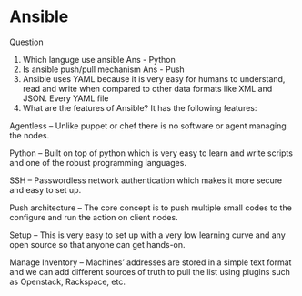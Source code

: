 # Ansible
Question
1. Which languge use ansible
Ans - Python
2. Is ansible push/pull mechanism
Ans - Push
3. Ansible uses YAML because it is very easy for humans to understand, read and write when compared to other data formats like XML and JSON. Every YAML file
4. What are the features of Ansible?
It has the following features:

Agentless – Unlike puppet or chef there is no software or agent managing the nodes.

Python – Built on top of python which is very easy to learn and write scripts and one of the robust programming languages.

SSH – Passwordless network authentication which makes it more secure and easy to set up.

Push architecture – The core concept is to push multiple small codes to the configure and run the action on client nodes.

Setup – This is very easy to set up with a very low learning curve and any open source so that anyone can get hands-on.

Manage Inventory – Machines’ addresses are stored in a simple text format and we can add different sources of truth to pull the list using plugins such as Openstack, Rackspace, etc.

